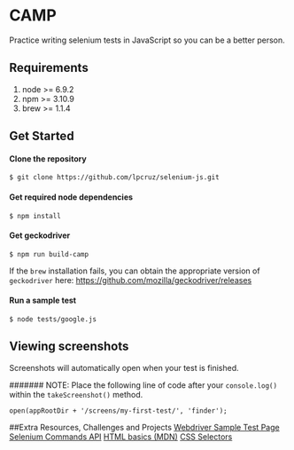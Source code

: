 # CAMP

Practice writing selenium tests in JavaScript so you can be a better person.

## Requirements
1. node >= 6.9.2
2. npm >= 3.10.9
3. brew >= 1.1.4

## Get Started

#### Clone the repository

```
$ git clone https://github.com/lpcruz/selenium-js.git
```

#### Get required node dependencies

```
$ npm install
```


#### Get geckodriver

```
$ npm run build-camp
```

If the `brew` installation fails, you can obtain the appropriate version of `geckodriver` here: https://github.com/mozilla/geckodriver/releases

#### Run a sample test

```
$ node tests/google.js
```

## Viewing screenshots

Screenshots will automatically open when your test is finished.

####### NOTE: Place the following line of code after your `console.log()` within the `takeScreenshot()` method.

```
open(appRootDir + '/screens/my-first-test/', 'finder');
```


##Extra Resources, Challenges and Projects
[Webdriver Sample Test Page](http://webdriverjsdemo.github.io/)
[Selenium Commands API](http://www.seleniumhq.org/docs/03_webdriver.jsp#selenium-webdriver-api-commands-and-operations)
[HTML basics (MDN)](https://developer.mozilla.org/en-US/docs/Learn/Getting_started_with_the_web/HTML_basics)
[CSS Selectors](http://www.w3schools.com/cssref/css_selectors.asp)
